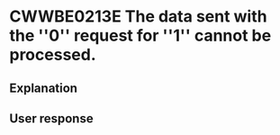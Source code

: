 # CWWBE0213E The data sent with the ''0'' request for ''1'' cannot be processed.

## Explanation

## User response